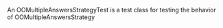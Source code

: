 An OOMultipleAnswersStrategyTest is a test class for testing the behavior of OOMultipleAnswersStrategy